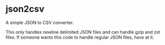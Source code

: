 # json2csv

A simple JSON to CSV converter.

This only handles newline delimited JSON files and can handle gzip and zst
files. If someone wants this code to handle regular JSON files, have at it. 
